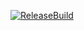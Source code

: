 [![ReleaseBuild](https://github.com/Tsumita-Hinata0219/TsumiEngine/actions/workflows/ReleaseBuild.yml/badge.svg)](https://github.com/Tsumita-Hinata0219/TsumiEngine/actions/workflows/ReleaseBuild.yml)
